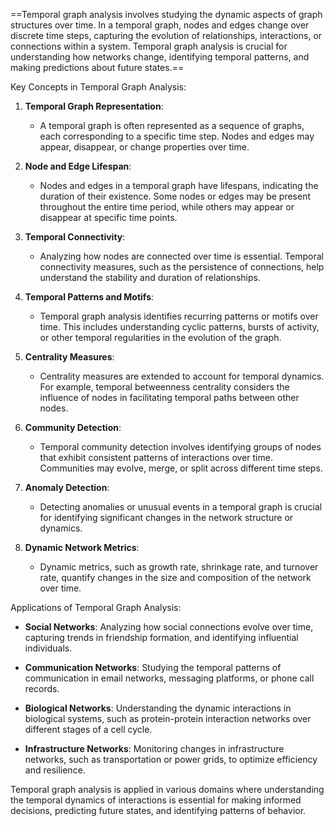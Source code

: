 ==Temporal graph analysis involves studying the dynamic aspects of graph structures over time. In a temporal graph, nodes and edges change over discrete time steps, capturing the evolution of relationships, interactions, or connections within a system. Temporal graph analysis is crucial for understanding how networks change, identifying temporal patterns, and making predictions about future states.==

Key Concepts in Temporal Graph Analysis:

1. **Temporal Graph Representation**:
   - A temporal graph is often represented as a sequence of graphs, each corresponding to a specific time step. Nodes and edges may appear, disappear, or change properties over time.

2. **Node and Edge Lifespan**:
   - Nodes and edges in a temporal graph have lifespans, indicating the duration of their existence. Some nodes or edges may be present throughout the entire time period, while others may appear or disappear at specific time points.

3. **Temporal Connectivity**:
   - Analyzing how nodes are connected over time is essential. Temporal connectivity measures, such as the persistence of connections, help understand the stability and duration of relationships.

4. **Temporal Patterns and Motifs**:
   - Temporal graph analysis identifies recurring patterns or motifs over time. This includes understanding cyclic patterns, bursts of activity, or other temporal regularities in the evolution of the graph.

5. **Centrality Measures**:
   - Centrality measures are extended to account for temporal dynamics. For example, temporal betweenness centrality considers the influence of nodes in facilitating temporal paths between other nodes.

6. **Community Detection**:
   - Temporal community detection involves identifying groups of nodes that exhibit consistent patterns of interactions over time. Communities may evolve, merge, or split across different time steps.

7. **Anomaly Detection**:
   - Detecting anomalies or unusual events in a temporal graph is crucial for identifying significant changes in the network structure or dynamics.

8. **Dynamic Network Metrics**:
   - Dynamic metrics, such as growth rate, shrinkage rate, and turnover rate, quantify changes in the size and composition of the network over time.

Applications of Temporal Graph Analysis:

- **Social Networks**: Analyzing how social connections evolve over time, capturing trends in friendship formation, and identifying influential individuals.

- **Communication Networks**: Studying the temporal patterns of communication in email networks, messaging platforms, or phone call records.

- **Biological Networks**: Understanding the dynamic interactions in biological systems, such as protein-protein interaction networks over different stages of a cell cycle.

- **Infrastructure Networks**: Monitoring changes in infrastructure networks, such as transportation or power grids, to optimize efficiency and resilience.

Temporal graph analysis is applied in various domains where understanding the temporal dynamics of interactions is essential for making informed decisions, predicting future states, and identifying patterns of behavior.
